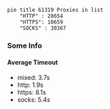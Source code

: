 
```mermaid
pie title 61319 Proxies in list
    "HTTP" : 28654
    "HTTPS": 10659
    "SOCKS" : 30367
```

### Some Info
#### Average Timeout

- mixed: 3.7s
- http: 1.9s
- https: 8.1s
- socks: 5.4s